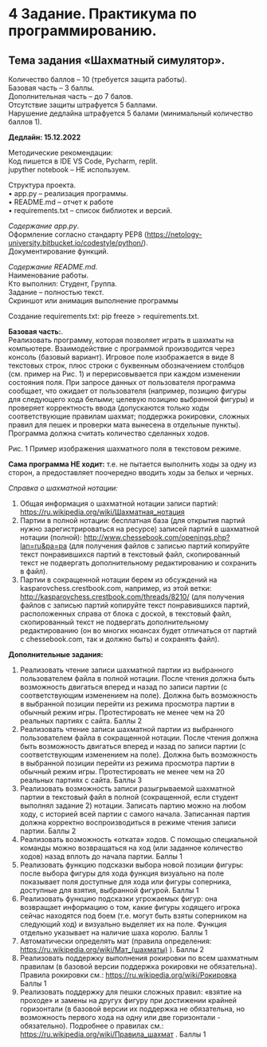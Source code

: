 # 4 Задание. Практикума по программированию.    
## Тема задания «Шахматный симулятор».    
    
Количество баллов – 10 (требуется защита работы).   
Базовая часть – 3 баллы.   
Дополнительная часть – до 7 балов.   
Отсутствие защиты штрафуется 5 баллами.   
Нарушение дедлайна штрафуется 5 балами (минимальный количество баллов 1).   
    
__Дедлайн: 15.12.2022__

Методические рекомендации:     
Код пишется в IDE VS Code, Pycharm, replit.    
jupyther notebook – НЕ используем.    
    
Структура проекта.    
•	app.py – реализация программы.   
•	README.md – отчет к работе     
•	requirements.txt – список библиотек и версий.   
     
*Содержание app.py*.   
Оформление согласно стандарту PEP8 (https://netology-university.bitbucket.io/codestyle/python/).       
Документирование функций.   

*Содержание README.md.*   
	Наименование работы.       
	Кто выполнил: Студент, Группа.   
	Задание – полностью текст.  
	Скриншот или анимация выполнение программы    
     
Создание requirements.txt: pip freeze > requirements.txt.   
     
__Базовая часть:__.    
Реализовать программу, которая позволяет играть в шахматы на компьютере. Взаимодействие с программой производится через консоль (базовый вариант). Игровое поле изображается в виде 8 текстовых строк, плюс строки с буквенным обозначением столбцов (см. пример на Рис. 1) и перерисовывается при каждом изменении состояния поля. При запросе данных от пользователя программа сообщает, что ожидает от пользователя (например, позицию фигуры для следующего хода белыми; целевую позицию выбранной фигуры) и проверяет корректность ввода (допускаются только ходы соответствующие правилам шахмат; поддержка рокировки, сложных правил для пешек и проверки мата вынесена в отдельные пункты). Программа должна считать количество сделанных ходов. 
 

Рис. 1 Пример изображения шахматного поля в текстовом режиме.   

__Сама программа НЕ ходит:__ т.е. не пытается выполнить ходы за одну из сторон, а предоставляет поочередно вводить ходы за белых и черных.   

*Справка о шахматной нотации:*    
1.	Общая информация о шахматной нотации записи партий: https://ru.wikipedia.org/wiki/Шахматная_нотация 
2.	Партии в полной нотации: бесплатная база (для открытия партий нужно зарегистрироваться на ресурсе) записей партий в шахматной нотации (полной):  http://www.chessebook.com/openings.php?lan=ru&pa=pa (для получения файлов с записью партий копируйте текст понравившихся партий в текстовый файл, скопированный текст не подвергать дополнительному редактированию и сохранить в файл).
3.	Партии в сокращенной нотации берем из обсуждений на kasparovchess.crestbook.com, например, из этой ветки: http://kasparovchess.crestbook.com/threads/8210/ (для получения файлов с записью партий копируйте текст понравившихся партий, расположенных справа от блока с доской, в текстовый файл, скопированный текст не подвергать дополнительному редактированию (он во многих нюансах будет отличаться от партий с chessebook.com, так и должно быть) и сохранять файл).

__Дополнительные задания:__
1.	Реализовать чтение записи шахматной партии из выбранного пользователем файла в полной нотации. После чтения должна быть возможность двигаться вперед и назад по записи партии (с соответствующим изменением на поле). Должна быть возможность в выбранной позиции перейти из режима просмотра партии в обычный режим игры.
Протестировать не менее чем на 20 реальных партиях с сайта.
Баллы 2
2.	Реализовать чтение записи шахматной партии из выбранного пользователем файла в сокращенной нотации. После чтения должна быть возможность двигаться вперед и назад по записи партии (с соответствующим изменением на поле). Должна быть возможность в выбранной позиции перейти из режима просмотра партии в обычный режим игры.
Протестировать не менее чем на 20 реальных партиях с сайта.
Баллы 3
3.	Реализовать возможность записи разыгрываемой шахматной партии в текстовый файл в полной (сокращенной, если студент выполнял задание 2) нотации. Записать партию можно на любом ходу, с историей всей партии с самого начала. Записанная партия должна корректно воспроизводиться в режиме чтения записи партии.
Баллы 2
4.	Реализовать возможность «отката» ходов. С помощью специальной команды можно возвращаться на ход (или заданное количество ходов) назад вплоть до начала партии.
Баллы 1
5.	Реализовать функцию подсказки выбора новой позиции фигуры: после выбора фигуры для хода функция визуально на поле показывает поля доступные для хода или фигуры соперника, доступные для взятия, выбранной фигурой. 
Баллы 1
6.	Реализовать функцию подсказки угрожаемых фигур: она возвращает информацию о том, какие фигуры ходящего игрока сейчас находятся под боем (т.е. могут быть взяты соперником на следующий ход) и визуально выделяет их на поле. Функция отдельно указывает на наличие шаха королю.
Баллы 1
7.	Автоматически определять мат (правила определения: https://ru.wikipedia.org/wiki/Мат_(шахматы) ).
Баллы 2
8.	Реализовать поддержку выполнения рокировки по всем шахматным правилам (в базовой версии поддержка рокировки не обязательна). Правила рокировки см.: https://ru.wikipedia.org/wiki/Рокировка 
Баллы 1
9.	Реализовать поддержку для пешки сложных правил: «взятие на проходе» и замены на другух фигуру при достижении крайней горизонтали (в базовой версии их поддержка не обязательна, но возможность первого хода на одну или две горизонтали - обязательно). Подробнее о правилах см.: https://ru.wikipedia.org/wiki/Правила_шахмат .
Баллы 1

